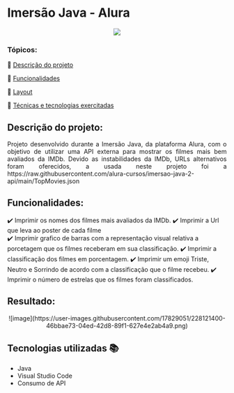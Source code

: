 <h1>Imersão Java - Alura</h1> 

<p align="center">
   <img src="http://img.shields.io/static/v1?label=STATUS&message=EM%20DESENVOLVIMENTO&color=RED&style=for-the-badge"/>
</p>

### Tópicos: 

:small_blue_diamond: [Descrição do projeto](#descrição-do-projeto)

:small_blue_diamond: [Funcionalidades](#funcionalidades)

:small_blue_diamond: [Layout](#layout-dash)

:small_blue_diamond: [Técnicas e tecnologias exercitadas](#técnicas-e-tecnologias-exercitadas-books)


## Descrição do projeto: 

<p align="justify">
  Projeto desenvolvido durante a Imersão Java, da plataforma Alura, com o objetivo de utilizar uma API externa para mostrar os filmes mais bem avaliados da IMDb.
  Devido as instabilidades da IMDb, URLs alternativos foram oferecidos, a usada neste projeto foi a https://raw.githubusercontent.com/alura-cursos/imersao-java-2-api/main/TopMovies.json 
</p>

## Funcionalidades:
:heavy_check_mark: Imprimir os nomes dos filmes mais avaliados da IMDb.
:heavy_check_mark: Imprimir a Url que leva ao poster de cada filme  
:heavy_check_mark: Imprimir grafico de barras com a representação visual relativa a porcetagem que os filmes receberam em sua classificação.
:heavy_check_mark: Imprimir a classificação dos filmes em porcentagem.
:heavy_check_mark: Imprimir um emoji Triste, Neutro e Sorrindo de acordo com a classificação que o filme recebeu.
:heavy_check_mark: Imprimir o número de estrelas que os filmes foram classificados.

## Resultado: 

<div align="center">
![image](https://user-images.githubusercontent.com/17829051/228121400-46bbae73-04ed-42d8-89f1-627e4e2ab4a9.png)
</div>

## Tecnologias utilizadas :books:

- Java
- Visual Studio Code
- Consumo de API